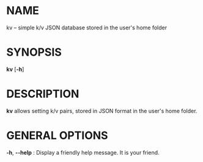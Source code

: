 # NAME

kv – simple k/v JSON database stored in the user's home folder

# SYNOPSIS

**kv** [**-h**]

# DESCRIPTION

**kv** allows setting k/v pairs, stored in JSON
format in the user's home folder.

# GENERAL OPTIONS

**-h**, **--help**
:   Display a friendly help message. It is your friend.
